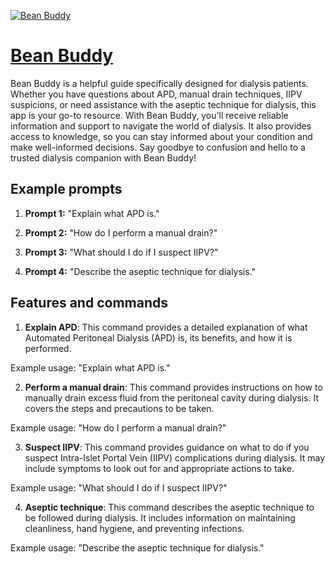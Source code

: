 [![Bean Buddy](https://files.oaiusercontent.com/file-C9CyiLuW7ajAoc5TmUidD1Rn?se=2123-10-17T01%3A25%3A01Z&sp=r&sv=2021-08-06&sr=b&rscc=max-age%3D31536000%2C%20immutable&rscd=attachment%3B%20filename%3D58be5b4a-e317-4f80-bd46-6b2675887abd.png&sig=ftaWeqnpLyNsgJr5YjsSHXYDm2sJMeqdNiJKBUFD8JE%3D)](https://chat.openai.com/g/g-VP6vdHdhs-bean-buddy)

# [Bean Buddy](https://chat.openai.com/g/g-VP6vdHdhs-bean-buddy)

Bean Buddy is a helpful guide specifically designed for dialysis patients. Whether you have questions about APD, manual drain techniques, IIPV suspicions, or need assistance with the aseptic technique for dialysis, this app is your go-to resource. With Bean Buddy, you'll receive reliable information and support to navigate the world of dialysis. It also provides access to knowledge, so you can stay informed about your condition and make well-informed decisions. Say goodbye to confusion and hello to a trusted dialysis companion with Bean Buddy!

## Example prompts

1. **Prompt 1:** "Explain what APD is."

2. **Prompt 2:** "How do I perform a manual drain?"

3. **Prompt 3:** "What should I do if I suspect IIPV?"

4. **Prompt 4:** "Describe the aseptic technique for dialysis."

## Features and commands

1. **Explain APD**: This command provides a detailed explanation of what Automated Peritoneal Dialysis (APD) is, its benefits, and how it is performed.

Example usage: "Explain what APD is."

2. **Perform a manual drain**: This command provides instructions on how to manually drain excess fluid from the peritoneal cavity during dialysis. It covers the steps and precautions to be taken.

Example usage: "How do I perform a manual drain?"

3. **Suspect IIPV**: This command provides guidance on what to do if you suspect Intra-Islet Portal Vein (IIPV) complications during dialysis. It may include symptoms to look out for and appropriate actions to take.

Example usage: "What should I do if I suspect IIPV?"

4. **Aseptic technique**: This command describes the aseptic technique to be followed during dialysis. It includes information on maintaining cleanliness, hand hygiene, and preventing infections.

Example usage: "Describe the aseptic technique for dialysis."